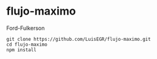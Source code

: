 # flujo-maximo
Ford-Fulkerson

    git clone https://github.com/LuisEGR/flujo-maximo.git
    cd flujo-maximo
    npm install
